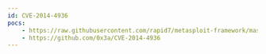```yaml
---
id: CVE-2014-4936
pocs:
    - https://raw.githubusercontent.com/rapid7/metasploit-framework/master/modules/exploits/windows/browser/malwarebytes_update_exec.rb
    - https://github.com/0x3a/CVE-2014-4936
---
```

